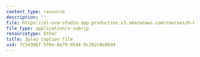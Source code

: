 ```yaml
---
content_type: resource
description: ''
file: https://ol-ocw-studio-app-production.s3.amazonaws.com/courses/6-832-underactuated-robotics-spring-2009/7c54306f5f6e8e7995449c202c0e8694_6v3Ln2ACtqI.srt
file_type: application/x-subrip
resourcetype: Other
title: 3play caption file
uid: 7c54306f-5f6e-8e79-9544-9c202c0e8694
---
```

